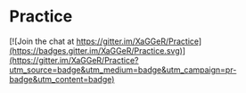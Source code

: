 # Practice

[![Join the chat at https://gitter.im/XaGGeR/Practice](https://badges.gitter.im/XaGGeR/Practice.svg)](https://gitter.im/XaGGeR/Practice?utm_source=badge&utm_medium=badge&utm_campaign=pr-badge&utm_content=badge)
